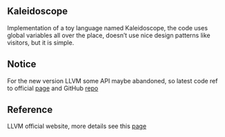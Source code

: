 ## Kaleidoscope
Implementation of a toy language named Kaleidoscope, the code uses global variables all over the place, doesn’t use nice design patterns like visitors, but it is simple.

## Notice
For the new version LLVM some API maybe abandoned, so latest code ref to official [page](http://llvm.org/docs/tutorial/) and GitHub [repo](https://github.com/llvm-mirror/llvm/tree/master/examples/Kaleidoscope)

## Reference
LLVM official website, more details see this [page](http://llvm.org/docs/tutorial/)
